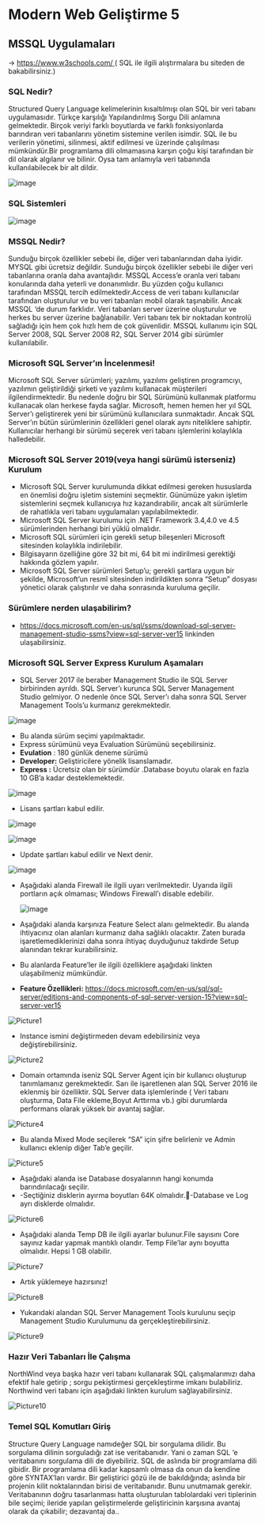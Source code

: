 #  Modern Web Geliştirme 5


## MSSQL Uygulamaları

-> [https://www.w3schools.com/ ](https://www.w3schools.com/sql/default.asp) ( SQL ile ilgili alıştırmalara bu siteden de bakabilirsiniz.) 

### SQL Nedir?

Structured Query Language kelimelerinin kısaltılmışı olan SQL bir veri tabanı uygulamasıdır. Türkçe karşılığı Yapılandırılmış Sorgu Dili anlamına gelmektedir.
Birçok veriyi farklı boyutlarda ve farklı fonksiyonlarda barındıran veri tabanlarını yönetim sistemine verilen isimdir. SQL ile bu verilerin yönetimi, silinmesi, aktif edilmesi ve üzerinde çalışılması mümkündür.Bir programlama dili olmamasına karşın çoğu kişi tarafından bir dil olarak algılanır ve bilinir. Oysa tam anlamıyla veri tabanında kullanılabilecek bir alt dildir.

![image](https://github.com/KardelRuveyda/sektor-kampuste-sanayi-bakanligi/assets/33912144/de8f5bae-02b9-43cf-a76d-f97ac5eccd3e)

### SQL Sistemleri

![image](https://github.com/KardelRuveyda/sektor-kampuste-sanayi-bakanligi/assets/33912144/2509b971-821d-426a-848f-958565570d4a)

### MSSQL Nedir?

Sunduğu birçok özellikler sebebi ile, diğer veri tabanlarından daha iyidir. MYSQL gibi ücretsiz değildir. Sunduğu birçok özellikler sebebi ile diğer veri tabanlarına oranla daha avantajlıdır. MSSQL Access’e oranla veri tabanı konularında daha yeterli ve donanımlıdır. Bu yüzden çoğu kullanıcı tarafından MSSQL tercih edilmektedir.Access de veri tabanı kullanıcılar tarafından oluşturulur ve bu veri tabanları mobil olarak taşınabilir. Ancak MSSQL ‘de durum farklıdır. Veri tabanları server üzerine oluşturulur ve herkes bu server üzerine bağlanabilir. Veri tabanı tek bir noktadan kontrolü sağladığı için hem çok hızlı hem de çok güvenlidir. MSSQL kullanımı için SQL Server 2008, SQL Server 2008 R2, SQL Server 2014 gibi sürümler kullanılabilir.

### Microsoft SQL Server’ın İncelenmesi!

Microsoft SQL Server sürümleri; yazılımı, yazılımı geliştiren programcıyı, yazılımın geliştirildiği şirketi ve yazılımı kullanacak müşterileri ilgilendirmektedir. Bu nedenle doğru bir SQL Sürümünü kullanmak platformu kullanacak olan herkese fayda sağlar. Microsoft, hemen hemen her yıl SQL Server’ı geliştirerek yeni bir sürümünü kullanıcılara sunmaktadır. Ancak SQL Server’ın bütün sürümlerinin özellikleri genel olarak aynı niteliklere sahiptir. Kullanıcılar herhangi bir sürümü seçerek veri tabanı işlemlerini kolaylıkla halledebilir.

### Microsoft SQL Server 2019(veya hangi sürümü isterseniz) Kurulum

- Microsoft SQL Server kurulumunda dikkat edilmesi gereken hususlarda en önemlisi doğru işletim sistemini seçmektir. Günümüze yakın işletim sistemlerini seçmek kullanıcıya hız kazandırabilir, ancak alt sürümlerle de rahatlıkla veri tabanı uygulamaları yapılabilmektedir.
- Microsoft SQL Server kurulumu için .NET Framework 3.4,4.0 ve 4.5 sürümlerinden herhangi biri yüklü olmalıdır.
- Microsoft SQL sürümleri için gerekli setup bileşenleri Microsoft sitesinden kolaylıkla indirilebilir.
- Bilgisayarın özelliğine göre 32 bit mi, 64 bit mi indirilmesi gerektiği hakkında gözlem yapılır.
- Microsoft SQL Server sürümleri Setup’u; gerekli şartlara uygun bir şekilde, Microsoft’un resmî sitesinden indirildikten sonra “Setup” dosyası yönetici olarak çalıştırılır ve daha sonrasında kuruluma geçilir.

### Sürümlere nerden ulaşabilirim?

- https://docs.microsoft.com/en-us/sql/ssms/download-sql-server-management-studio-ssms?view=sql-server-ver15 linkinden ulaşabilirsiniz.

### Microsoft SQL Server Express Kurulum Aşamaları

- SQL Server 2017 ile beraber Management Studio ile SQL Server birbirinden ayrıldı. SQL Server’ı kurunca SQL Server Management Studio gelmiyor. O nedenle önce SQL Server’ı daha sonra SQL Server Management Tools’u kurmanız gerekmektedir.

![image](https://github.com/KardelRuveyda/sektor-kampuste-sanayi-bakanligi/assets/33912144/cdb924f9-f115-46bb-994d-c4fa368d1142)

- Bu alanda sürüm seçimi yapılmaktadır.
- Express sürümünü veya Evaluation Sürümünü seçebilirsiniz.
- **Evulation** : 180 günlük deneme sürümü
- **Developer:** Geliştiricilere yönelik lisanslamadır.
- **Express :** Ücretsiz olan bir sürümdür .Database boyutu olarak en fazla 10 GB’a kadar desteklemektedir.

![image](https://github.com/KardelRuveyda/sektor-kampuste-sanayi-bakanligi/assets/33912144/0a58bd10-ab43-4cf5-b984-d72d48465bbe)

- Lisans şartları kabul edilir.

![image](https://github.com/KardelRuveyda/sektor-kampuste-sanayi-bakanligi/assets/33912144/54e28c54-a9ae-4427-880d-37318e427832)

![image](https://github.com/KardelRuveyda/sektor-kampuste-sanayi-bakanligi/assets/33912144/f4c64149-5731-4276-b7ae-8055bb172dbf)

- Update şartları kabul edilir ve Next denir.

![image](https://github.com/KardelRuveyda/sektor-kampuste-sanayi-bakanligi/assets/33912144/cb215b10-2013-48d0-9ff6-2d6c54f27ac6)

- Aşağıdaki alanda Firewall ile ilgili uyarı verilmektedir. Uyarıda ilgili portların açık olmaması; Windows Firewall’ı disable edebilir.

  ![image](https://github.com/KardelRuveyda/sektor-kampuste-sanayi-bakanligi/assets/33912144/e2792720-3c45-49ce-83fa-3ba6180984f4)

- Aşağıdaki alanda karşınıza Feature Select alanı gelmektedir. Bu alanda ihtiyacınız olan alanları kurmanız daha sağlıklı olacaktır. Zaten burada işaretlemediklerinizi daha sonra ihtiyaç duyduğunuz takdirde Setup alanından tekrar kurabilirsiniz.
- Bu alanlarda Feature’ler ile ilgili özelliklere aşağıdaki linkten ulaşabilmeniz mümkündür.
- **Feature Özellikleri:** https://docs.microsoft.com/en-us/sql/sql-server/editions-and-components-of-sql-server-version-15?view=sql-server-ver15

![Picture1](https://github.com/KardelRuveyda/sektor-kampuste-sanayi-bakanligi/assets/33912144/754f2244-0986-4aa0-a847-66d47827e003)

- Instance ismini değiştirmeden devam edebilirsiniz veya değiştirebilirsiniz.
  
![Picture2](https://github.com/KardelRuveyda/sektor-kampuste-sanayi-bakanligi/assets/33912144/9c3a506e-ef51-40ff-9b83-5676bd12f04c)

- Domain ortamında iseniz SQL Server Agent için bir kullanıcı oluşturup tanımlamanız gerekmektedir. Sarı ile işaretlenen alan SQL Server 2016 ile eklenmiş bir özelliktir. SQL Server data işlemlerinde ( Veri tabanı oluşturma, Data File ekleme,Boyut Arttırma vb.) gibi durumlarda performans olarak yüksek bir avantaj sağlar.

![Picture4](https://github.com/KardelRuveyda/sektor-kampuste-sanayi-bakanligi/assets/33912144/477b1ea6-ee07-435c-bdf3-a2f722328d25)

- Bu alanda Mixed Mode seçilerek “SA” için şifre belirlenir ve Admin kullanıcı eklenip diğer Tab’e geçilir.
  
![Picture5](https://github.com/KardelRuveyda/sektor-kampuste-sanayi-bakanligi/assets/33912144/1fd4fdae-0adf-4db3-bf21-48d16c3b7d16)

- Aşağıdaki alanda ise Database dosyalarının hangi konumda barındırılacağı seçilir.
- -Seçtiğiniz disklerin ayırma boyutları 64K olmalıdır.-Database ve Log ayrı disklerde olmalıdır.
  
![Picture6](https://github.com/KardelRuveyda/sektor-kampuste-sanayi-bakanligi/assets/33912144/092f1880-7541-43e4-a7d1-fb1e3e884c20)

- Aşağıdaki alanda Temp DB ile ilgili ayarlar bulunur.File sayısını Core sayınız kadar yapmak mantıklı olandır. Temp File’lar aynı boyutta olmalıdır. Hepsi 1 GB olabilir.

![Picture7](https://github.com/KardelRuveyda/sektor-kampuste-sanayi-bakanligi/assets/33912144/2603c9ce-484f-4c74-aa20-896a2b9aa566)

- Artık yüklemeye hazırsınız!

![Picture8](https://github.com/KardelRuveyda/sektor-kampuste-sanayi-bakanligi/assets/33912144/30f7225a-e558-4936-9dfc-9d50d1c1eae9)

- Yukarıdaki alandan SQL Server Management Tools kurulunu seçip Management Studio Kurulumunu da gerçekleştirebilirsiniz.

![Picture9](https://github.com/KardelRuveyda/sektor-kampuste-sanayi-bakanligi/assets/33912144/5658d63e-f37d-4f81-85b7-dc681ad3e69f)

### Hazır Veri Tabanları İle Çalışma

NorthWind veya başka hazır veri tabanı kullanarak SQL çalışmalarımızı daha efektif hale getirip ; sorgu pekiştirmesi gerçekleştirme imkanı bulabiliriz. Northwind veri tabanı için aşağıdaki linkten kurulum sağlayabilirsiniz.

![Picture10](https://github.com/KardelRuveyda/sektor-kampuste-sanayi-bakanligi/assets/33912144/72779678-e1e7-4457-a22c-ff0fc703c4f2)

### Temel SQL Komutları Giriş

Structure Query Language namıdeğer SQL bir sorgulama dilidir. Bu sorgulama dilinin sorguladığı zat ise veritabanıdır. Yani o zaman SQL ‘e veritabanını sorgulama dili de diyebiliriz.
SQL de aslında bir programlama dili gibidir. Bir programlama dili kadar kapsamlı olmasa da onun da kendine göre SYNTAX’ları vardır. Bir geliştirici gözü ile de bakıldığında; aslında bir projenin kilit noktalarından birisi de veritabanıdır. Bunu unutmamak gerekir. Veritabanının doğru tasarlanması hatta oluşturulan tablolardaki veri tiplerinin bile seçimi; ileride yapılan geliştirmelerde geliştiricinin karşısına avantaj olarak da çıkabilir; dezavantaj da..











